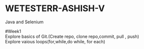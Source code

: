 # WETESTERR-ASHISH-V
Java and Selenium

#Week1<br>
Explore basics of Git.(Create repo, clone repo,commit, pull , push)<br>
Explore vaious loops(for,while,do while, for each)<br>
